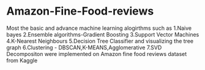 # Amazon-Fine-Food-reviews
Most the basic and advance machine learning alogirthms such as 1.Naive bayes 2.Ensemble algorithms-Gradient Boosting 3.Support Vector Machines 4.K-Nearest Neighbours 5.Decision Tree Classifier and visualizing the tree graph 6.Clustering - DBSCAN,K-MEANS,Agglomerative 7.SVD Decompositon  were implemented on Amazon fine food reviews dataset from Kaggle
